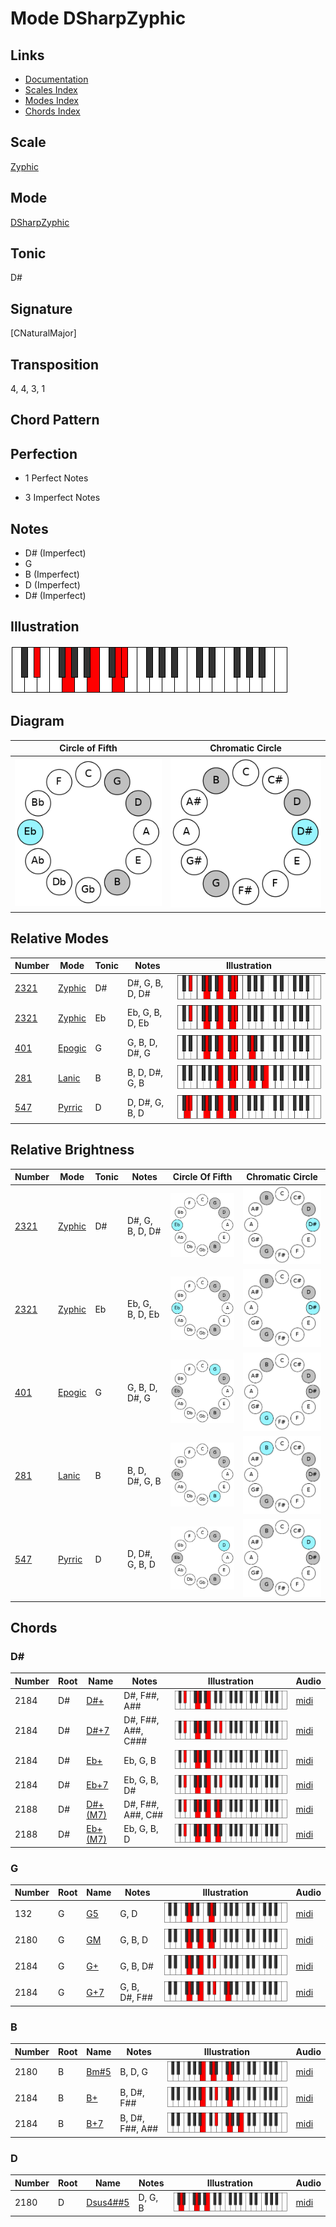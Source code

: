 # Mode DSharpZyphic

## Links

- [Documentation](README.md)
- [Scales Index](Scales.md)
- [Modes Index](Modes.md)
- [Chords Index](Chords.md)

## Scale

[Zyphic](ScaleZyphic.md)

## Mode

[DSharpZyphic](ModeDSharpZyphic.md)

## Tonic

D#

## Signature

[CNaturalMajor]

## Transposition

4, 4, 3, 1

## Chord Pattern



## Perfection

 - 1 Perfect Notes

 - 3 Imperfect Notes

## Notes

- D# (Imperfect)
- G
- B (Imperfect)
- D (Imperfect)
- D# (Imperfect)

## Illustration

![DSharpZyphic](ModeDSharpZyphic.png)

## Diagram

| Circle of Fifth | Chromatic Circle |
|-----------------|------------------|
| ![DSharpZyphic](CircleOfFifthModeDSharpZyphic.png) | ![DSharpZyphic](ChromaticCircleModeDSharpZyphic.png) |
## Relative Modes

| Number | Mode | Tonic | Notes | Illustration |
|--------|------|-------|-------|--------------|
| [2321](https://ianring.com/musictheory/scales/2321) | [Zyphic](ModeZyphic.md) | D# | D#, G, B, D, D# | ![DSharpZyphic](ModeDSharpZyphic.png) |
| [2321](https://ianring.com/musictheory/scales/2321) | [Zyphic](ModeZyphic.md) | Eb | Eb, G, B, D, Eb | ![EFlatZyphic](ModeEFlatZyphic.png) |
| [401](https://ianring.com/musictheory/scales/401) | [Epogic](ModeEpogic.md) | G | G, B, D, D#, G | ![GNaturalEpogic](ModeGNaturalEpogic.png) |
| [281](https://ianring.com/musictheory/scales/281) | [Lanic](ModeLanic.md) | B | B, D, D#, G, B | ![BNaturalLanic](ModeBNaturalLanic.png) |
| [547](https://ianring.com/musictheory/scales/547) | [Pyrric](ModePyrric.md) | D | D, D#, G, B, D | ![DNaturalPyrric](ModeDNaturalPyrric.png) |
## Relative Brightness

| Number | Mode | Tonic | Notes | Circle Of Fifth | Chromatic Circle |
|--------|------|-------|-------|-----------------|------------------|
| [2321](https://ianring.com/musictheory/scales/2321) | [Zyphic](ModeZyphic.md) | D# | D#, G, B, D, D# | ![DSharpZyphic](CircleOfFifthModeDSharpZyphic.png) | ![DSharpZyphic](ChromaticCircleModeDSharpZyphic.png) 
| [2321](https://ianring.com/musictheory/scales/2321) | [Zyphic](ModeZyphic.md) | Eb | Eb, G, B, D, Eb | ![EFlatZyphic](CircleOfFifthModeEFlatZyphic.png) | ![EFlatZyphic](ChromaticCircleModeEFlatZyphic.png) 
| [401](https://ianring.com/musictheory/scales/401) | [Epogic](ModeEpogic.md) | G | G, B, D, D#, G | ![GNaturalEpogic](CircleOfFifthModeGNaturalEpogic.png) | ![GNaturalEpogic](ChromaticCircleModeGNaturalEpogic.png) 
| [281](https://ianring.com/musictheory/scales/281) | [Lanic](ModeLanic.md) | B | B, D, D#, G, B | ![BNaturalLanic](CircleOfFifthModeBNaturalLanic.png) | ![BNaturalLanic](ChromaticCircleModeBNaturalLanic.png) 
| [547](https://ianring.com/musictheory/scales/547) | [Pyrric](ModePyrric.md) | D | D, D#, G, B, D | ![DNaturalPyrric](CircleOfFifthModeDNaturalPyrric.png) | ![DNaturalPyrric](ChromaticCircleModeDNaturalPyrric.png) 

## Chords

### D#

| Number | Root | Name | Notes | Illustration | Audio |
|--------|------|------|-------|--------------|-------|
| 2184 | D# | [D#+](ChordDSharpAugmented.md) | D#, F##, A## | ![D#+](ChordDSharpAugmentedRootPosition.png) | [midi](ChordDSharpAugmentedRootPosition.mid) |
| 2184 | D# | [D#+7](ChordDSharpAugmentedAugmentedSeventh.md) | D#, F##, A##, C### | ![D#+7](ChordDSharpAugmentedAugmentedSeventhRootPosition.png) | [midi](ChordDSharpAugmentedAugmentedSeventhRootPosition.mid) |
| 2184 | D# | [Eb+](ChordEFlatAugmented.md) | Eb, G, B | ![Eb+](ChordEFlatAugmentedRootPosition.png) | [midi](ChordEFlatAugmentedRootPosition.mid) |
| 2184 | D# | [Eb+7](ChordEFlatAugmentedAugmentedSeventh.md) | Eb, G, B, D# | ![Eb+7](ChordEFlatAugmentedAugmentedSeventhRootPosition.png) | [midi](ChordEFlatAugmentedAugmentedSeventhRootPosition.mid) |
| 2188 | D# | [D#+(M7)](ChordDSharpAugmentedMajorSeventh.md) | D#, F##, A##, C## | ![D#+(M7)](ChordDSharpAugmentedMajorSeventhRootPosition.png) | [midi](ChordDSharpAugmentedMajorSeventhRootPosition.mid) |
| 2188 | D# | [Eb+(M7)](ChordEFlatAugmentedMajorSeventh.md) | Eb, G, B, D | ![Eb+(M7)](ChordEFlatAugmentedMajorSeventhRootPosition.png) | [midi](ChordEFlatAugmentedMajorSeventhRootPosition.mid) |

### G

| Number | Root | Name | Notes | Illustration | Audio |
|--------|------|------|-------|--------------|-------|
| 132 | G | [G5](ChordGNaturalPowerChord.md) | G, D | ![G5](ChordGNaturalPowerChordRootPosition.png) | [midi](ChordGNaturalPowerChordRootPosition.mid) |
| 2180 | G | [GM](ChordGNaturalMajor.md) | G, B, D | ![GM](ChordGNaturalMajorRootPosition.png) | [midi](ChordGNaturalMajorRootPosition.mid) |
| 2184 | G | [G+](ChordGNaturalAugmented.md) | G, B, D# | ![G+](ChordGNaturalAugmentedRootPosition.png) | [midi](ChordGNaturalAugmentedRootPosition.mid) |
| 2184 | G | [G+7](ChordGNaturalAugmentedAugmentedSeventh.md) | G, B, D#, F## | ![G+7](ChordGNaturalAugmentedAugmentedSeventhRootPosition.png) | [midi](ChordGNaturalAugmentedAugmentedSeventhRootPosition.mid) |

### B

| Number | Root | Name | Notes | Illustration | Audio |
|--------|------|------|-------|--------------|-------|
| 2180 | B | [Bm#5](ChordBNaturalMinorSharpFifth.md) | B, D, G | ![Bm#5](ChordBNaturalMinorSharpFifthRootPosition.png) | [midi](ChordBNaturalMinorSharpFifthRootPosition.mid) |
| 2184 | B | [B+](ChordBNaturalAugmented.md) | B, D#, F## | ![B+](ChordBNaturalAugmentedRootPosition.png) | [midi](ChordBNaturalAugmentedRootPosition.mid) |
| 2184 | B | [B+7](ChordBNaturalAugmentedAugmentedSeventh.md) | B, D#, F##, A## | ![B+7](ChordBNaturalAugmentedAugmentedSeventhRootPosition.png) | [midi](ChordBNaturalAugmentedAugmentedSeventhRootPosition.mid) |

### D

| Number | Root | Name | Notes | Illustration | Audio |
|--------|------|------|-------|--------------|-------|
| 2180 | D | [Dsus4##5](ChordDNaturalSuspendedFourthDoubleSharpFifth.md) | D, G, B | ![Dsus4##5](ChordDNaturalSuspendedFourthDoubleSharpFifthRootPosition.png) | [midi](ChordDNaturalSuspendedFourthDoubleSharpFifthRootPosition.mid) |

